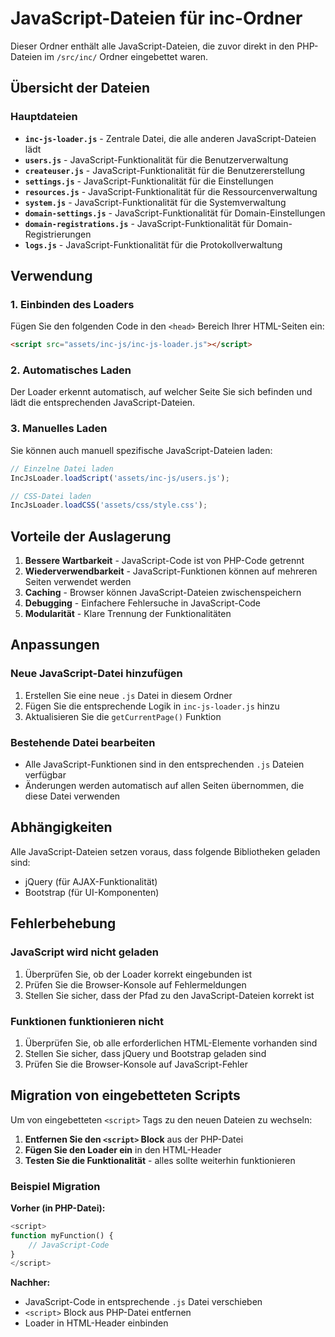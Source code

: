 # JavaScript-Dateien für inc-Ordner

Dieser Ordner enthält alle JavaScript-Dateien, die zuvor direkt in den PHP-Dateien im `/src/inc/` Ordner eingebettet waren.

## Übersicht der Dateien

### Hauptdateien
- **`inc-js-loader.js`** - Zentrale Datei, die alle anderen JavaScript-Dateien lädt
- **`users.js`** - JavaScript-Funktionalität für die Benutzerverwaltung
- **`createuser.js`** - JavaScript-Funktionalität für die Benutzererstellung
- **`settings.js`** - JavaScript-Funktionalität für die Einstellungen
- **`resources.js`** - JavaScript-Funktionalität für die Ressourcenverwaltung
- **`system.js`** - JavaScript-Funktionalität für die Systemverwaltung
- **`domain-settings.js`** - JavaScript-Funktionalität für Domain-Einstellungen
- **`domain-registrations.js`** - JavaScript-Funktionalität für Domain-Registrierungen
- **`logs.js`** - JavaScript-Funktionalität für die Protokollverwaltung

## Verwendung

### 1. Einbinden des Loaders
Fügen Sie den folgenden Code in den `<head>` Bereich Ihrer HTML-Seiten ein:

```html
<script src="assets/inc-js/inc-js-loader.js"></script>
```

### 2. Automatisches Laden
Der Loader erkennt automatisch, auf welcher Seite Sie sich befinden und lädt die entsprechenden JavaScript-Dateien.

### 3. Manuelles Laden
Sie können auch manuell spezifische JavaScript-Dateien laden:

```javascript
// Einzelne Datei laden
IncJsLoader.loadScript('assets/inc-js/users.js');

// CSS-Datei laden
IncJsLoader.loadCSS('assets/css/style.css');
```

## Vorteile der Auslagerung

1. **Bessere Wartbarkeit** - JavaScript-Code ist von PHP-Code getrennt
2. **Wiederverwendbarkeit** - JavaScript-Funktionen können auf mehreren Seiten verwendet werden
3. **Caching** - Browser können JavaScript-Dateien zwischenspeichern
4. **Debugging** - Einfachere Fehlersuche in JavaScript-Code
5. **Modularität** - Klare Trennung der Funktionalitäten

## Anpassungen

### Neue JavaScript-Datei hinzufügen
1. Erstellen Sie eine neue `.js` Datei in diesem Ordner
2. Fügen Sie die entsprechende Logik in `inc-js-loader.js` hinzu
3. Aktualisieren Sie die `getCurrentPage()` Funktion

### Bestehende Datei bearbeiten
- Alle JavaScript-Funktionen sind in den entsprechenden `.js` Dateien verfügbar
- Änderungen werden automatisch auf allen Seiten übernommen, die diese Datei verwenden

## Abhängigkeiten

Alle JavaScript-Dateien setzen voraus, dass folgende Bibliotheken geladen sind:
- jQuery (für AJAX-Funktionalität)
- Bootstrap (für UI-Komponenten)

## Fehlerbehebung

### JavaScript wird nicht geladen
1. Überprüfen Sie, ob der Loader korrekt eingebunden ist
2. Prüfen Sie die Browser-Konsole auf Fehlermeldungen
3. Stellen Sie sicher, dass der Pfad zu den JavaScript-Dateien korrekt ist

### Funktionen funktionieren nicht
1. Überprüfen Sie, ob alle erforderlichen HTML-Elemente vorhanden sind
2. Stellen Sie sicher, dass jQuery und Bootstrap geladen sind
3. Prüfen Sie die Browser-Konsole auf JavaScript-Fehler

## Migration von eingebetteten Scripts

Um von eingebetteten `<script>` Tags zu den neuen Dateien zu wechseln:

1. **Entfernen Sie den `<script>` Block** aus der PHP-Datei
2. **Fügen Sie den Loader ein** in den HTML-Header
3. **Testen Sie die Funktionalität** - alles sollte weiterhin funktionieren

### Beispiel Migration

**Vorher (in PHP-Datei):**
```php
<script>
function myFunction() {
    // JavaScript-Code
}
</script>
```

**Nachher:**
- JavaScript-Code in entsprechende `.js` Datei verschieben
- `<script>` Block aus PHP-Datei entfernen
- Loader in HTML-Header einbinden
